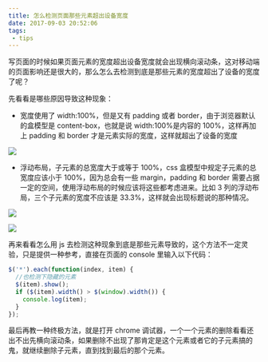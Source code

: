 ```yaml
---
title: 怎么检测页面那些元素超出设备宽度
date: 2017-09-03 20:52:06
tags:
 - tips
---
```


写页面的时候如果页面元素的宽度超出设备宽度就会出现横向滚动条，这对移动端的页面影响还是很大的，那么怎么去检测到底是那些元素的宽度超出了设备的宽度了呢？

先看看是哪些原因导致这种现象：

* 宽度使用了 width:100%，但是又有 padding 或者 border，由于浏览器默认的盒模型是 content-box，也就是说 width:100%是内容的 100%，这样再加上 padding 和 border 才是元素实际的宽度，这样就超出了设备的宽度

![](https://fs.andylistudio.com/myblog/post6_01.png/default)

* 浮动布局，子元素的总宽度大于或等于 100%，css 盒模型中规定子元素的总宽度应该小于 100%，因为总会有一些 margin，padding 和 border 需要占据一定的空间，使用浮动布局的时候应该将这些都考虑进来。比如 3 列的浮动布局，三个子元素的宽度不应该是 33.3%，这样就会出现标题说的那种情况。

![](https://fs.andylistudio.com/myblog/post6_02.png/default)

![](https://fs.andylistudio.com/myblog/post6_03.png/default)

再来看看怎么用 js 去检测这种现象到底是那些元素导致的，这个方法不一定灵验，只是提供一种参考，直接在页面的 console 里输入以下代码：

```javascript
$('*').each(function(index, item) {
  //也检测下隐藏的元素
  $(item).show();
  if ($(item).width() > $(window).width()) {
    console.log(item);
  }
});
```

最后再教一种终极方法，就是打开 chrome 调试器，一个一个元素的删除看看还出不出先横向滚动条，如果删除不出现了那肯定是这个元素或者它的子元素搞的鬼，就继续删除子元素，直到找到最后的那个元素。
